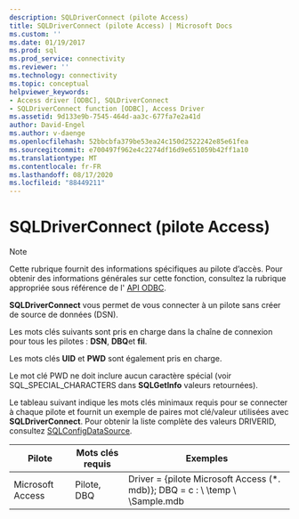 ```yaml
---
description: SQLDriverConnect (pilote Access)
title: SQLDriverConnect (pilote Access) | Microsoft Docs
ms.custom: ''
ms.date: 01/19/2017
ms.prod: sql
ms.prod_service: connectivity
ms.reviewer: ''
ms.technology: connectivity
ms.topic: conceptual
helpviewer_keywords:
- Access driver [ODBC], SQLDriverConnect
- SQLDriverConnect function [ODBC], Access Driver
ms.assetid: 9d133e9b-7545-464d-aa3c-677fa7e2a41d
author: David-Engel
ms.author: v-daenge
ms.openlocfilehash: 52bbcbfa379be53ea24c150d2522242e85e61fea
ms.sourcegitcommit: e700497f962e4c2274df16d9e651059b42ff1a10
ms.translationtype: MT
ms.contentlocale: fr-FR
ms.lasthandoff: 08/17/2020
ms.locfileid: "88449211"
---
```

# <a name="sqldriverconnect-access-driver"></a>SQLDriverConnect (pilote Access)
> [!NOTE]  
>  Cette rubrique fournit des informations spécifiques au pilote d’accès. Pour obtenir des informations générales sur cette fonction, consultez la rubrique appropriée sous référence de l' [API ODBC](../../odbc/reference/syntax/odbc-api-reference.md).  
  
 **SQLDriverConnect** vous permet de vous connecter à un pilote sans créer de source de données (DSN).  
  
 Les mots clés suivants sont pris en charge dans la chaîne de connexion pour tous les pilotes : **DSN**, **DBQ**et **fil**.  
  
 Les mots clés **UID** et **PWD** sont également pris en charge.  
  
 Le mot clé PWD ne doit inclure aucun caractère spécial (voir SQL_SPECIAL_CHARACTERS dans **SQLGetInfo** valeurs retournées).  
  
 Le tableau suivant indique les mots clés minimaux requis pour se connecter à chaque pilote et fournit un exemple de paires mot clé/valeur utilisées avec **SQLDriverConnect**. Pour obtenir la liste complète des valeurs DRIVERID, consultez [SQLConfigDataSource](../../odbc/microsoft/sqlconfigdatasource-access-driver.md).  
  
|Pilote|Mots clés requis|Exemples|  
|------------|-----------------------|--------------|  
|Microsoft Access|Pilote, DBQ|Driver = {pilote Microsoft Access (*. mdb)}; DBQ = c : \\ \temp \\ \Sample.mdb|
